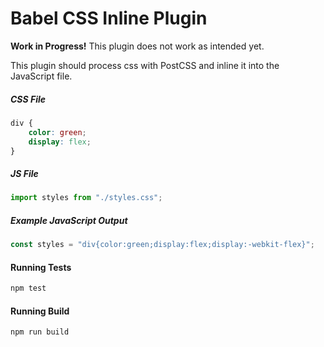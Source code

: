 # Babel CSS Inline Plugin

**Work in Progress!** This plugin does not work as intended yet. 

This plugin should process css with PostCSS and inline it into the JavaScript file.

##### CSS File
```css
div {
    color: green;
    display: flex;
}
```

##### JS File
```js
import styles from "./styles.css";
```

##### Example JavaScript Output
```js
const styles = "div{color:green;display:flex;display:-webkit-flex}";
```


#### Running Tests
```bash 
npm test
```

#### Running Build
```bash 
npm run build
```
